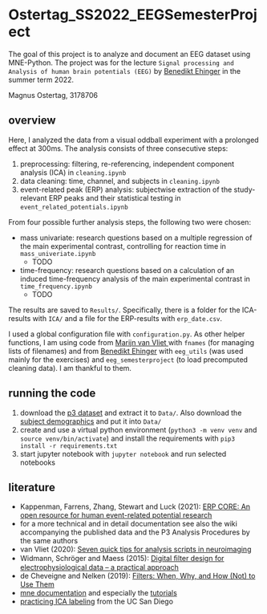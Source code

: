 # Ostertag_SS2022_EEGSemesterProject

The goal of this project is to analyze and document an EEG dataset using MNE-Python. The project was for the lecture `Signal processing and Analysis of human brain potentials (EEG)` by [Benedikt Ehinger](https://github.com/behinger) in the summer term 2022.

Magnus Ostertag, 3178706

## overview

Here, I analyzed the data from a visual oddball experiment with a prolonged effect at 300ms. The analysis consists of three consecutive steps:

1. preprocessing: filtering, re-referencing, independent component analysis (ICA) in `cleaning.ipynb`
2. data cleaning: time, channel, and subjects in `cleaning.ipynb`
3. event-related peak (ERP) analysis: subjectwise extraction of the study-relevant ERP peaks and their statistical testing in `event_related_potentials.ipynb`

From four possible further analysis steps, the following two were chosen:

- mass univariate: research questions based on a multiple regression of the main experimental contrast, controlling for reaction time in `mass_univeriate.ipynb`
  - TODO
- time-frequency: research questions based on a calculation of an induced time-frequency analysis of the main experimental contrast in `time_frequency.ipynb`
  - TODO

The results are saved to `Results/`. Specifically, there is a folder for the ICA-results with `ICA/` and a file for the ERP-results with `erp_date.csv`.

I used a global configuration file with `configuration.py`.
As other helper functions, I am using code from [Marijn van Vliet ](https://github.com/wmvanvliet) with `fnames` (for managing lists of filenames) and from [Benedikt Ehinger](https://github.com/behinger) with `eeg_utils` (was used mainly for the exercises) and `eeg_semesterproject` (to load precomputed cleaning data). I am thankful to them.

## running the code

1. download the [p3 dataset](https://figshare.com/ndownloader/files/25672073?private_link=5dcdc5388d4b3f37296d) and extract it to `Data/`. Also download the [subject demographics](?) and put it into `Data/`
2. create and use a virtual python environment (`python3 -m venv venv` and `source venv/bin/activate`) and install the requirements with `pip3 install -r requirements.txt`
3. start jupyter notebook with `jupyter notebook` and run selected notebooks

## literature

- Kappenman, Farrens, Zhang, Stewart and Luck (2021): [ERP CORE: An open resource for human event-related potential research](https://doi.org/10.1016/j.neuroimage.2020.117465)
- for a more technical and in detail documentation see also the wiki accompanying the published data and the P3 Analysis Procedures by the same authors
- van Vliet (2020): [Seven quick tips for analysis scripts in neuroimaging](https://doi.org/10.1371/journal.pcbi.1007358)
- Widmann, Schröger and Maess (2015): [Digital ﬁlter design for electrophysiological data – a practical approach](https://doi.org/10.1016/j.jneumeth.2014.08.002)
- de Cheveigne and Nelken (2019): [Filters: When, Why, and How (Not) to Use Them](https://doi.org/10.1016/j.neuron.2019.02.039)
- [mne documentation](https://mne.tools/stable/index.html) and especially the [tutorials](https://mne.tools/stable/auto_tutorials/index.html)
- [practicing ICA labeling](https://labeling.ucsd.edu/tutorial) from the UC San Diego

